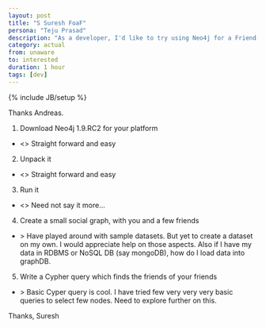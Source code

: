 ```yaml
---
layout: post
title: "S Suresh FoaF"
persona: "Teju Prasad"
description: "As a developer, I'd like to try using Neo4j for a Friend-of-a-Friend query."
category: actual
from: unaware
to: interested
duration: 1 hour
tags: [dev]
---
```

{% include JB/setup %}

Thanks Andreas.

 
1. Download Neo4j 1.9.RC2 for your platform 
  - <<Suresh>> Straight forward and easy
2. Unpack it 
  - <<Suresh>> Straight forward and easy
3. Run it 
  - <<Suresh>> Need not say it more...
4. Create a small social graph, with you and a few friends 
  - <Suresh>> Have played around with sample datasets. But yet to create a dataset on my own. I would appreciate help on those aspects. Also if I have my data in RDBMS or NoSQL DB (say mongoDB), how do I load data into graphDB.
5. Write a Cypher query which finds the friends of your friends
  - <Suresh>> Basic Cyper query is cool. I have tried few very very very basic queries to select few nodes. Need to explore further on this.

Thanks,
Suresh 
